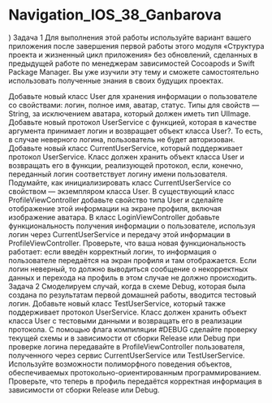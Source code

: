# Navigation_IOS_38_Ganbarova
)
Задача 1
Для выполнения этой работы используйте вариант вашего приложения после завершения первой работы этого модуля «Структура проекта и жизненный цикл приложения» без обновлений, сделанных в предыдущей работе по менеджерам зависимостей Cocoapods и Swift Package Manager. Вы уже изучили эту тему и сможете самостоятельно использовать полученные знания в своих будущих проектах.

Добавьте новый класс User для хранения информации о пользователе со свойствами: логин, полное имя, аватар, статус. Типы для свойств — String, за исключением аватара, который должен иметь тип UIImage.
Добавьте новый протокол UserService с функцией, которая в качестве аргумента принимает логин и возвращает объект класса User?. То есть, в случае неверного логина, пользователь не будет авторизован.
Добавьте новый класс CurrentUserService, который поддерживает протокол UserService. Класс должен хранить объект класса User и возвращать его в функции, реализующей протокол, если, конечно, переданный логин соответствует логину имени пользователя. Подумайте, как инициализировать класс CurrentUserService со свойством — экземпляром класса User.
В существующий класс ProfileViewController добавьте свойство типа User и сделайте отображение этой информации на экране профиля, включая изображение аватара.
В класс LoginViewController добавьте функциональность получения информации о пользователе, используя логин через CurrentUserService и передачу этой информации в ProfileViewController.
Проверьте, что ваша новая функциональность работает: если введён корректный логин, то информация о пользователе передаётся на экран профиля и там отображается. Если логин неверный, то должно выводиться сообщение о некорректных данных и перехода на профиль в этом случае не должно происходить.
Задача 2
Смоделируем случай, когда в схеме Debug, которая была создана по результатам первой домашней работы, вводится тестовый логин.
Добавьте новый класс TestUserService, который также поддерживает протокол UserService. Класс должен хранить объект класса User с тестовыми данными и возвращать его в реализации протокола.
С помощью флага компиляции #DEBUG сделайте проверку текущей схемы и в зависимости от сборки Release или Debug при проверке логина передавайте в ProfileViewController пользователя, полученного через сервис CurrentUserService или TestUserService. Используйте возможности полиморфного поведения объектов, обеспечиваемых протокольно-ориентированным программированием.
Проверьте, что теперь в профиль передаётся корректная информация в зависимости от сборки Release или Debug.
